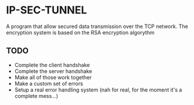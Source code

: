 # IP-SEC-TUNNEL

A program that allow secured data transmission over the TCP network. The encryption system is based on the RSA encryption algorythm

## TODO

- Complete the client handshake
- Complete the server handshake
- Make all of those work together
- Make a custom set of errors
- Setup a real error handling system (nah for real, for the moment it's a complete mess...)